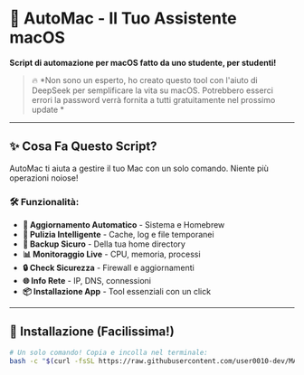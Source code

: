 # 🚀 AutoMac - Il Tuo Assistente macOS

**Script di automazione per macOS fatto da uno studente, per studenti!**

> 🔥 *Non sono un esperto, ho creato questo tool con l'aiuto di DeepSeek per semplificare la vita su macOS. Potrebbero esserci errori
> la password verrà fornita a tutti gratuitamente nel prossimo update *

---

## ✨ Cosa Fa Questo Script?

AutoMac ti aiuta a gestire il tuo Mac con un solo comando. Niente più operazioni noiose!

### 🛠️ Funzionalità:
- **🔄 Aggiornamento Automatico** - Sistema e Homebrew
- **🧹 Pulizia Intelligente** - Cache, log e file temporanei
- **💾 Backup Sicuro** - Della tua home directory
- **📊 Monitoraggio Live** - CPU, memoria, processi
- **🔒 Check Sicurezza** - Firewall e aggiornamenti
- **🌐 Info Rete** - IP, DNS, connessioni
- **📦 Installazione App** - Tool essenziali con un click

---

## 🚀 Installazione (Facilissima!)

```bash
# Un solo comando! Copia e incolla nel terminale:
bash -c "$(curl -fsSL https://raw.githubusercontent.com/user0010-dev/MAC15/main/automac.sh)"
